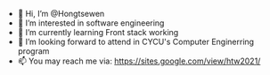 - 👋 Hi, I’m @Hongtsewen
- 👀 I’m interested in software engineering
- 🌱 I’m currently learning Front stack working
- 💞️ I’m looking forward to attend in CYCU's Computer Enginerring  program
- 📫 You may reach me via: https://sites.google.com/view/htw2021/

<!---
Hongtsewen/Hongtsewen is a ✨ special ✨ repository because its `README.md` (this file) appears on your GitHub profile.
You can click the Preview link to take a look at your changes.
--->
